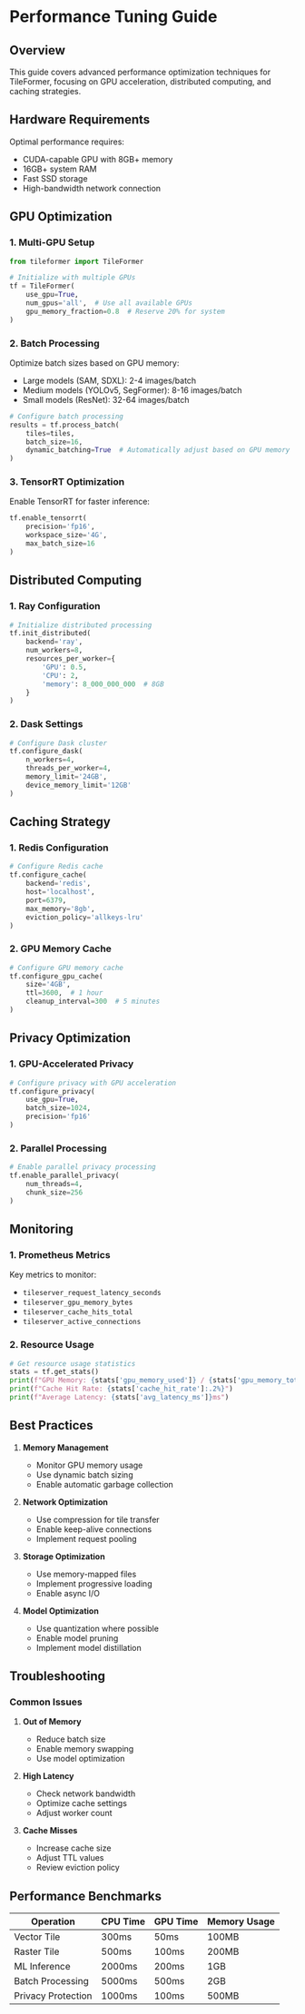 # Performance Tuning Guide

## Overview

This guide covers advanced performance optimization techniques for TileFormer, focusing on GPU acceleration, distributed computing, and caching strategies.

## Hardware Requirements

Optimal performance requires:
- CUDA-capable GPU with 8GB+ memory
- 16GB+ system RAM
- Fast SSD storage
- High-bandwidth network connection

## GPU Optimization

### 1. Multi-GPU Setup

```python
from tileformer import TileFormer

# Initialize with multiple GPUs
tf = TileFormer(
    use_gpu=True,
    num_gpus='all',  # Use all available GPUs
    gpu_memory_fraction=0.8  # Reserve 20% for system
)
```

### 2. Batch Processing

Optimize batch sizes based on GPU memory:
- Large models (SAM, SDXL): 2-4 images/batch
- Medium models (YOLOv5, SegFormer): 8-16 images/batch
- Small models (ResNet): 32-64 images/batch

```python
# Configure batch processing
results = tf.process_batch(
    tiles=tiles,
    batch_size=16,
    dynamic_batching=True  # Automatically adjust based on GPU memory
)
```

### 3. TensorRT Optimization

Enable TensorRT for faster inference:

```python
tf.enable_tensorrt(
    precision='fp16',
    workspace_size='4G',
    max_batch_size=16
)
```

## Distributed Computing

### 1. Ray Configuration

```python
# Initialize distributed processing
tf.init_distributed(
    backend='ray',
    num_workers=8,
    resources_per_worker={
        'GPU': 0.5,
        'CPU': 2,
        'memory': 8_000_000_000  # 8GB
    }
)
```

### 2. Dask Settings

```python
# Configure Dask cluster
tf.configure_dask(
    n_workers=4,
    threads_per_worker=4,
    memory_limit='24GB',
    device_memory_limit='12GB'
)
```

## Caching Strategy

### 1. Redis Configuration

```python
# Configure Redis cache
tf.configure_cache(
    backend='redis',
    host='localhost',
    port=6379,
    max_memory='8gb',
    eviction_policy='allkeys-lru'
)
```

### 2. GPU Memory Cache

```python
# Configure GPU memory cache
tf.configure_gpu_cache(
    size='4GB',
    ttl=3600,  # 1 hour
    cleanup_interval=300  # 5 minutes
)
```

## Privacy Optimization

### 1. GPU-Accelerated Privacy

```python
# Configure privacy with GPU acceleration
tf.configure_privacy(
    use_gpu=True,
    batch_size=1024,
    precision='fp16'
)
```

### 2. Parallel Processing

```python
# Enable parallel privacy processing
tf.enable_parallel_privacy(
    num_threads=4,
    chunk_size=256
)
```

## Monitoring

### 1. Prometheus Metrics

Key metrics to monitor:
- `tileserver_request_latency_seconds`
- `tileserver_gpu_memory_bytes`
- `tileserver_cache_hits_total`
- `tileserver_active_connections`

### 2. Resource Usage

```python
# Get resource usage statistics
stats = tf.get_stats()
print(f"GPU Memory: {stats['gpu_memory_used']} / {stats['gpu_memory_total']}")
print(f"Cache Hit Rate: {stats['cache_hit_rate']:.2%}")
print(f"Average Latency: {stats['avg_latency_ms']}ms")
```

## Best Practices

1. **Memory Management**
   - Monitor GPU memory usage
   - Use dynamic batch sizing
   - Enable automatic garbage collection

2. **Network Optimization**
   - Use compression for tile transfer
   - Enable keep-alive connections
   - Implement request pooling

3. **Storage Optimization**
   - Use memory-mapped files
   - Implement progressive loading
   - Enable async I/O

4. **Model Optimization**
   - Use quantization where possible
   - Enable model pruning
   - Implement model distillation

## Troubleshooting

### Common Issues

1. **Out of Memory**
   - Reduce batch size
   - Enable memory swapping
   - Use model optimization

2. **High Latency**
   - Check network bandwidth
   - Optimize cache settings
   - Adjust worker count

3. **Cache Misses**
   - Increase cache size
   - Adjust TTL values
   - Review eviction policy

## Performance Benchmarks

| Operation | CPU Time | GPU Time | Memory Usage |
|-----------|----------|----------|--------------|
| Vector Tile | 300ms | 50ms | 100MB |
| Raster Tile | 500ms | 100ms | 200MB |
| ML Inference | 2000ms | 200ms | 1GB |
| Batch Processing | 5000ms | 500ms | 2GB |
| Privacy Protection | 1000ms | 100ms | 500MB | 